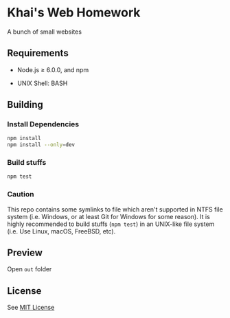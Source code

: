 # Khai's Web Homework
A bunch of small websites

## Requirements

* Node.js ≥ 6.0.0, and npm

* UNIX Shell: BASH

## Building

### Install Dependencies

```bash
npm install
npm install --only=dev
```

### Build stuffs

```bash
npm test
```

### Caution

This repo contains some symlinks to file
which aren't supported in NTFS file system (i.e. Windows, or at least Git for Windows for some reason).
It is highly recommended to build stuffs (`npm test`) in an UNIX-like file system (i.e. Use Linux, macOS, FreeBSD, etc).

## Preview

Open `out` folder

## License

See [MIT License](https://goo.gl/Xrvkxh)

